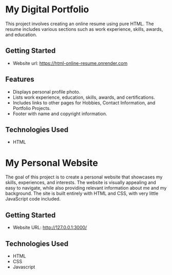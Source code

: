 # My Digital Portfolio

This project involves creating an online resume using pure HTML. The resume includes various sections such as work experience, skills, awards, and education.

## Getting Started

* Website url: https://html-online-resume.onrender.com

## Features

* Displays personal profile photo.
* Lists work experience, education, skills, awards, and certifications.
* Includes links to other pages for Hobbies, Contact Information, and Portfolio Projects.
* Footer with name and copyright information.

## Technologies Used

* HTML

# My Personal Website

The goal of this project is to create a personal website that showcases my skills, experiences, and interests. The website is visually appealing and easy to navigate, while also providing relevant information about me and my background. The site is built entirely with HTML and CSS, with very little JavaScript code included.

## Getting Started

* Website URL: http://127.0.0.1:3000/

## Technologies Used

* HTML
* CSS
* Javascript
